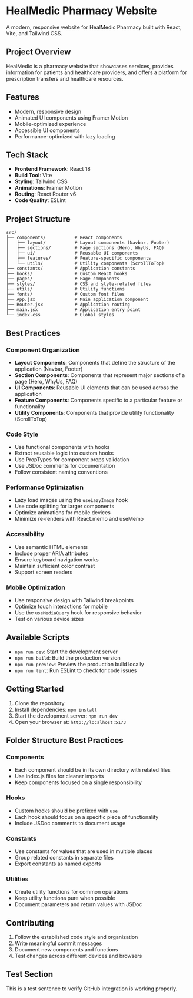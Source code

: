 # HealMedic Pharmacy Website

A modern, responsive website for HealMedic Pharmacy built with React, Vite, and Tailwind CSS.

## Project Overview

HealMedic is a pharmacy website that showcases services, provides information for patients and healthcare providers, and offers a platform for prescription transfers and healthcare resources.

## Features

- Modern, responsive design
- Animated UI components using Framer Motion
- Mobile-optimized experience
- Accessible UI components
- Performance-optimized with lazy loading

## Tech Stack

- **Frontend Framework**: React 18
- **Build Tool**: Vite
- **Styling**: Tailwind CSS
- **Animations**: Framer Motion
- **Routing**: React Router v6
- **Code Quality**: ESLint

## Project Structure

```
src/
├── components/           # React components
│   ├── layout/           # Layout components (Navbar, Footer)
│   ├── sections/         # Page sections (Hero, WhyUs, FAQ)
│   ├── ui/               # Reusable UI components
│   ├── features/         # Feature-specific components
│   └── utils/            # Utility components (ScrollToTop)
├── constants/            # Application constants
├── hooks/                # Custom React hooks
├── pages/                # Page components
├── styles/               # CSS and style-related files
├── utils/                # Utility functions
├── fonts/                # Custom font files
├── App.jsx               # Main application component
├── Router.jsx            # Application routing
├── main.jsx              # Application entry point
└── index.css             # Global styles
```

## Best Practices

### Component Organization

- **Layout Components**: Components that define the structure of the application (Navbar, Footer)
- **Section Components**: Components that represent major sections of a page (Hero, WhyUs, FAQ)
- **UI Components**: Reusable UI elements that can be used across the application
- **Feature Components**: Components specific to a particular feature or functionality
- **Utility Components**: Components that provide utility functionality (ScrollToTop)

### Code Style

- Use functional components with hooks
- Extract reusable logic into custom hooks
- Use PropTypes for component props validation
- Use JSDoc comments for documentation
- Follow consistent naming conventions

### Performance Optimization

- Lazy load images using the `useLazyImage` hook
- Use code splitting for larger components
- Optimize animations for mobile devices
- Minimize re-renders with React.memo and useMemo

### Accessibility

- Use semantic HTML elements
- Include proper ARIA attributes
- Ensure keyboard navigation works
- Maintain sufficient color contrast
- Support screen readers

### Mobile Optimization

- Use responsive design with Tailwind breakpoints
- Optimize touch interactions for mobile
- Use the `useMediaQuery` hook for responsive behavior
- Test on various device sizes

## Available Scripts

- `npm run dev`: Start the development server
- `npm run build`: Build the production version
- `npm run preview`: Preview the production build locally
- `npm run lint`: Run ESLint to check for code issues

## Getting Started

1. Clone the repository
2. Install dependencies: `npm install`
3. Start the development server: `npm run dev`
4. Open your browser at: `http://localhost:5173`

## Folder Structure Best Practices

### Components

- Each component should be in its own directory with related files
- Use index.js files for cleaner imports
- Keep components focused on a single responsibility

### Hooks

- Custom hooks should be prefixed with `use`
- Each hook should focus on a specific piece of functionality
- Include JSDoc comments to document usage

### Constants

- Use constants for values that are used in multiple places
- Group related constants in separate files
- Export constants as named exports

### Utilities

- Create utility functions for common operations
- Keep utility functions pure when possible
- Document parameters and return values with JSDoc

## Contributing

1. Follow the established code style and organization
2. Write meaningful commit messages
3. Document new components and functions
4. Test changes across different devices and browsers

## Test Section

This is a test sentence to verify GitHub integration is working properly.
